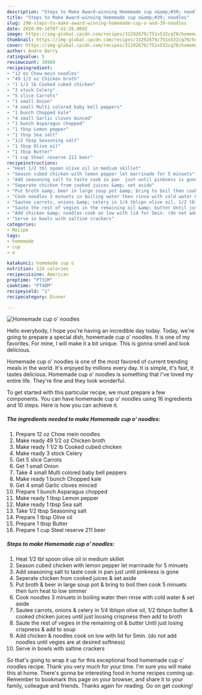 ```yaml
---
description: "Steps to Make Award-winning Homemade cup o&amp;#39; noodles"
title: "Steps to Make Award-winning Homemade cup o&amp;#39; noodles"
slug: 290-steps-to-make-award-winning-homemade-cup-o-and-39-noodles
date: 2020-09-16T07:41:26.069Z
image: https://img-global.cpcdn.com/recipes/31292679/751x532cq70/homemade-cup-o-noodles-recipe-main-photo.jpg
thumbnail: https://img-global.cpcdn.com/recipes/31292679/751x532cq70/homemade-cup-o-noodles-recipe-main-photo.jpg
cover: https://img-global.cpcdn.com/recipes/31292679/751x532cq70/homemade-cup-o-noodles-recipe-main-photo.jpg
author: Andre Berry
ratingvalue: 5
reviewcount: 30989
recipeingredient:
- "12 oz Chow mein noodles"
- "49 1/2 oz Chicken broth"
- "1 1/2 lb Cooked cubed chicken"
- "3 stock Celery"
- "5 slice Carrots"
- "1 small Onion"
- "4 small Multi colored baby bell peppers"
- "1 bunch Chopped kale"
- "4 small Garlic cloves minced"
- "1 bunch Asparagus chopped"
- "1 tbsp Lemon pepper"
- "1 tbsp Sea salt"
- "1/2 tbsp Seasoning salt"
- "1 tbsp Olive oil"
- "1 tbsp Butter"
- "1 cup Steel reserve 211 beer"
recipeinstructions:
- "Heat 1/2 tbl spoon olive oil in medium skillet"
- "Season cubed chicken with lemon pepper let marrinade for 5 minuets"
- "Add seasoning salt to taste cook in pan  just until pinkness is gone"
- "Seperate chicken from cooked juices &amp; set aside"
- "Put broth &amp; beer in large soup pot &amp; bring to boil then cook 5 minuets then turn heat to low simmer"
- "Cook noodles 3 minuets in boiling water then rinse with cold water &amp; set aside"
- "Sautee carrots, onions &amp; celery in 1/4 tblspn olive oil, 1/2 tblspn butter &amp; cooked chicken juices until just loosing crispness then add to broth"
- "Saute the rest of vegies in the remaining oil &amp; butter Until just losing crispness &amp; add to soup"
- "Add chicken &amp; noodles cook on low with lid for 5min. (do not add noodles until vegies are at desired softness)"
- "Serve in bowls with saltine crackers"
categories:
- Recipe
tags:
- homemade
- cup
- o

katakunci: homemade cup o 
nutrition: 124 calories
recipecuisine: American
preptime: "PT31M"
cooktime: "PT48M"
recipeyield: "1"
recipecategory: Dinner

---
```



![Homemade cup o&#39; noodles](https://img-global.cpcdn.com/recipes/31292679/751x532cq70/homemade-cup-o-noodles-recipe-main-photo.jpg)

Hello everybody, I hope you're having an incredible day today. Today, we're going to prepare a special dish, homemade cup o&#39; noodles. It is one of my favorites. For mine, I will make it a bit unique. This is gonna smell and look delicious.



Homemade cup o&#39; noodles is one of the most favored of current trending meals in the world. It's enjoyed by millions every day. It is simple, it's fast, it tastes delicious. Homemade cup o&#39; noodles is something that I've loved my entire life. They're fine and they look wonderful.


To get started with this particular recipe, we must prepare a few components. You can have homemade cup o&#39; noodles using 16 ingredients and 10 steps. Here is how you can achieve it.

<!--inarticleads1-->

##### The ingredients needed to make Homemade cup o&#39; noodles:

1. Prepare 12 oz Chow mein noodles
1. Make ready 49 1/2 oz Chicken broth
1. Make ready 1 1/2 lb Cooked cubed chicken
1. Make ready 3 stock Celery
1. Get 5 slice Carrots
1. Get 1 small Onion
1. Take 4 small Multi colored baby bell peppers
1. Make ready 1 bunch Chopped kale
1. Get 4 small Garlic cloves minced
1. Prepare 1 bunch Asparagus chopped
1. Make ready 1 tbsp Lemon pepper
1. Make ready 1 tbsp Sea salt
1. Take 1/2 tbsp Seasoning salt
1. Prepare 1 tbsp Olive oil
1. Prepare 1 tbsp Butter
1. Prepare 1 cup Steel reserve 211 beer




<!--inarticleads2-->

##### Steps to make Homemade cup o&#39; noodles:

1. Heat 1/2 tbl spoon olive oil in medium skillet
1. Season cubed chicken with lemon pepper let marrinade for 5 minuets
1. Add seasoning salt to taste cook in pan  just until pinkness is gone
1. Seperate chicken from cooked juices &amp; set aside
1. Put broth &amp; beer in large soup pot &amp; bring to boil then cook 5 minuets then turn heat to low simmer
1. Cook noodles 3 minuets in boiling water then rinse with cold water &amp; set aside
1. Sautee carrots, onions &amp; celery in 1/4 tblspn olive oil, 1/2 tblspn butter &amp; cooked chicken juices until just loosing crispness then add to broth
1. Saute the rest of vegies in the remaining oil &amp; butter Until just losing crispness &amp; add to soup
1. Add chicken &amp; noodles cook on low with lid for 5min. (do not add noodles until vegies are at desired softness)
1. Serve in bowls with saltine crackers




So that's going to wrap it up for this exceptional food homemade cup o&#39; noodles recipe. Thank you very much for your time. I'm sure you will make this at home. There's gonna be interesting food in home recipes coming up. Remember to bookmark this page on your browser, and share it to your family, colleague and friends. Thanks again for reading. Go on get cooking!
